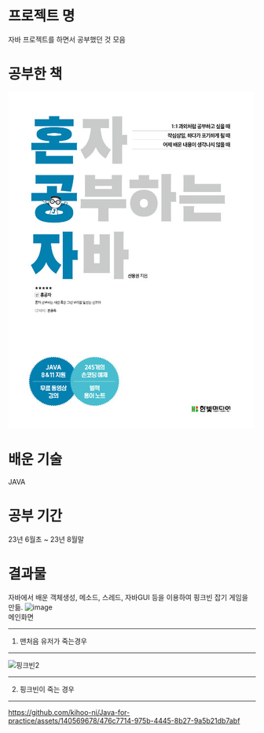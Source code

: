 # 프로젝트 명
자바 프로젝트를 하면서 공부했던 것 모음
# 공부한 책
![혼공자책](./images/혼공자.jpg)
# 배운 기술
JAVA
# 공부 기간 
23년 6월초 ~ 23년 8월말
# 결과물
자바에서 배운 객체생성, 메소드, 스레드, 자바GUI 등을 이용하여 핑크빈 잡기 게임을 만듦.
![image](https://github.com/kihoo-ni/Java-for-practice/assets/140569678/4d364838-dd4d-4a66-a991-120bc5ad71dc)  
메인화면
***
1. 맨처음 유저가 죽는경우
***
![핑크빈2](https://github.com/kihoo-ni/Java-for-practice/assets/140569678/d2bd9c63-a4dd-4903-8f4c-f8bb310ec1a2)
***
2. 핑크빈이 죽는 경우
***



https://github.com/kihoo-ni/Java-for-practice/assets/140569678/476c7714-975b-4445-8b27-9a5b21db7abf


